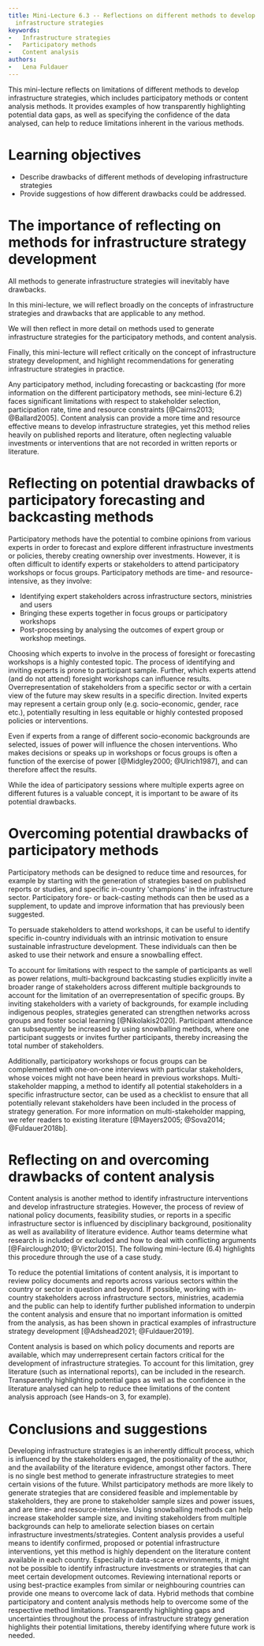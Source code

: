 ```yaml
---
title: Mini-Lecture 6.3 -- Reflections on different methods to develop
  infrastructure strategies
keywords:
-   Infrastructure strategies
-   Participatory methods
-   Content analysis
authors:
-   Lena Fuldauer
---
```


This mini-lecture reflects on limitations of different methods to
develop infrastructure strategies, which includes participatory methods
or content analysis methods. It provides examples of how transparently
highlighting potential data gaps, as well as specifying the confidence
of the data analysed, can help to reduce limitations inherent in the
various methods.

# Learning objectives

-   Describe drawbacks of different methods of developing infrastructure
    strategies
-   Provide suggestions of how different drawbacks could be addressed.

# The importance of reflecting on methods for infrastructure strategy development

All methods to generate infrastructure strategies will inevitably have
drawbacks.

In this mini-lecture, we will reflect broadly on the concepts of
infrastructure strategies and drawbacks that are applicable to any
method.

We will then reflect in more detail on methods used to generate
infrastructure strategies for the participatory methods, and content
analysis.

Finally, this mini-lecture will reflect critically on the concept of
infrastructure strategy development, and highlight recommendations for
generating infrastructure strategies in practice.

Any participatory method, including forecasting or backcasting (for more
information on the different participatory methods, see mini-lecture
6.2) faces significant limitations with respect to stakeholder
selection, participation rate, time and resource constraints
[@Cairns2013; @Ballard2005]. Content analysis can provide a more
time and resource effective means to develop infrastructure strategies,
yet this method relies heavily on published reports and literature,
often neglecting valuable investments or interventions that are not
recorded in written reports or literature.

# Reflecting on potential drawbacks of participatory forecasting and backcasting methods

Participatory methods have the potential to combine opinions from various experts in order to forecast and explore different infrastructure investments or policies, thereby creating ownership over investments. However, it is often difficult to identify experts or stakeholders to attend participatory workshops or focus groups.
Participatory methods are time- and resource-intensive, as they involve:

-   Identifying expert stakeholders across infrastructure sectors, ministries and users
-   Bringing these experts together in focus groups or participatory workshops
-   Post-processing by analysing the outcomes of expert group or workshop meetings.

Choosing which experts to involve in the process of foresight or forecasting workshops is a highly contested topic. The process of identifying and inviting experts is prone to participant sample. Further, which experts attend (and do not attend) foresight workshops can influence results. Overrepresentation of stakeholders from a specific sector or with a certain view of the future may skew results in a specific direction. Invited experts may represent a certain group only (e.g. socio-economic, gender, race etc.), potentially resulting in less equitable or highly contested proposed policies or interventions.

Even if experts from a range of different socio-economic backgrounds are
selected, issues of power will influence the chosen interventions. Who
makes decisions or speaks up in workshops or focus groups is often a
function of the exercise of power [@Midgley2000; @Ulrich1987], and
can therefore affect the results.

While the idea of participatory sessions where multiple experts agree on different futures is a valuable concept, it is important to be aware of its potential drawbacks.

# Overcoming potential drawbacks of participatory methods

Participatory methods can be designed to reduce time and resources, for
example by starting with the generation of strategies based on published
reports or studies, and specific in-country 'champions' in the
infrastructure sector. Participatory fore- or back-casting methods can
then be used as a supplement, to update and improve information that has
previously been suggested.

To persuade stakeholders to attend workshops, it can be useful to
identify specific in-country individuals with an intrinsic motivation to
ensure sustainable infrastructure development. These individuals can
then be asked to use their network and ensure a snowballing effect.

To account for limitations with respect to the sample of participants as
well as power relations, multi-background backcasting studies explicitly
invite a broader range of stakeholders across different multiple
backgrounds to account for the limitation of an overrepresentation of
specific groups. By inviting stakeholders with a variety of backgrounds,
for example including indigenous peoples, strategies generated can
strengthen networks across groups and foster social learning
[@Nikolakis2020]. Participant attendance can subsequently be
increased by using snowballing methods, where one participant suggests
or invites further participants, thereby increasing the total number of
stakeholders.

Additionally, participatory workshops or focus groups can be
complemented with one-on-one interviews with particular stakeholders,
whose voices might not have been heard in previous workshops.
Multi-stakeholder mapping, a method to identify all potential
stakeholders in a specific infrastructure sector, can be used as a
checklist to ensure that all potentially relevant stakeholders have been
included in the process of strategy generation. For more information on
multi-stakeholder mapping, we refer readers to existing literature
[@Mayers2005; @Sova2014; @Fuldauer2018b].

# Reflecting on and overcoming drawbacks of content analysis

Content analysis is another method to identify infrastructure
interventions and develop infrastructure strategies. However, the
process of review of national policy documents, feasibility studies, or
reports in a specific infrastructure sector is influenced by
disciplinary background, positionality as well as availability of
literature evidence. Author teams determine what research is included or
excluded and how to deal with conflicting arguments [@Fairclough2010;
@Victor2015]. The following mini-lecture (6.4) highlights this
procedure through the use of a case study.

To reduce the potential limitations of content analysis, it is important
to review policy documents and reports across various sectors within the
country or sector in question and beyond. If possible, working with
in-country stakeholders across infrastructure sectors, ministries,
academia and the public can help to identify further published
information to underpin the content analysis and ensure that no
important information is omitted from the analysis, as has been shown in
practical examples of infrastructure strategy development
[@Adshead2021; @Fuldauer2019].

Content analysis is based on which policy documents and reports are
available, which may underrepresent certain factors critical for the
development of infrastructure strategies. To account for this
limitation, grey literature (such as international reports), can be
included in the research. Transparently highlighting potential gaps as
well as the confidence in the literature analysed can help to reduce
thee limitations of the content analysis approach (see Hands-on 3, for
example).

# Conclusions and suggestions

Developing infrastructure strategies is an inherently difficult process, which is influenced by the stakeholders engaged, the positionality of the author, and the availability of the literature evidence, amongst other factors.
There is no single best method to generate infrastructure strategies to meet certain visions of the future. Whilst participatory methods are more likely to generate strategies that are considered feasible and implementable by stakeholders, they are prone to stakeholder sample sizes and power issues, and are time- and resource-intensive. Using snowballing methods can help increase stakeholder sample size, and inviting stakeholders from multiple backgrounds can help to ameliorate selection biases on certain infrastructure investments/strategies.
Content analysis provides a useful means to identify confirmed, proposed or potential infrastructure interventions, yet this method is highly dependent on the literature content available in each country. Especially in data-scarce environments, it might not be possible to identify infrastructure investments or strategies that can meet certain development outcomes. Reviewing international reports or using best-practice examples from similar or neighbouring countries can provide one means to overcome lack of data.
Hybrid methods that combine participatory and content analysis methods help to overcome some of the respective method limitations. Transparently highlighting gaps and uncertainties throughout the process of infrastructure strategy generation highlights their potential limitations, thereby identifying where future work is needed.

